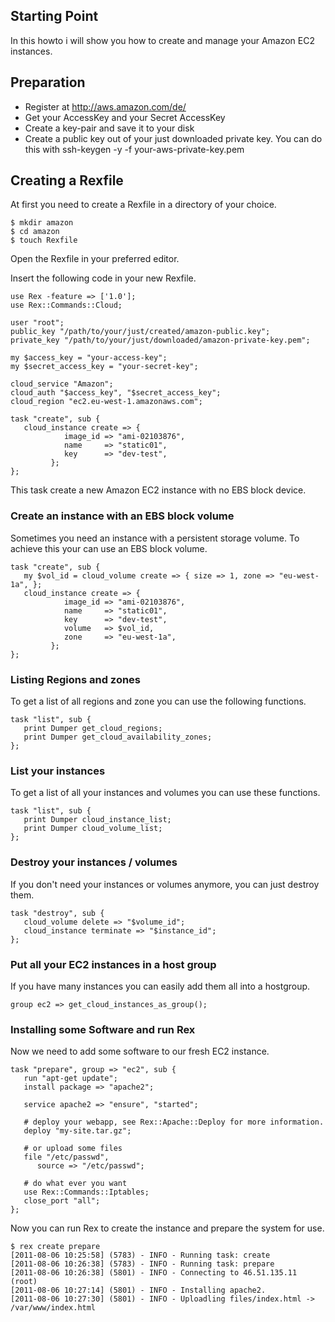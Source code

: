Starting Point
--------------

In this howto i will show you how to create and manage your Amazon EC2 instances.

Preparation
-----------

-   Register at http://aws.amazon.com/de/
-   Get your AccessKey and your Secret AccessKey
-   Create a key-pair and save it to your disk
-   Create a public key out of your just downloaded private key. You can do this with ssh-keygen -y -f your-aws-private-key.pem

Creating a Rexfile
------------------

At first you need to create a Rexfile in a directory of your choice.

    $ mkdir amazon
    $ cd amazon
    $ touch Rexfile

Open the Rexfile in your preferred editor.

Insert the following code in your new Rexfile.

    use Rex -feature => ['1.0'];
    use Rex::Commands::Cloud;

    user "root";
    public_key "/path/to/your/just/created/amazon-public.key";
    private_key "/path/to/your/just/downloaded/amazon-private-key.pem";

    my $access_key = "your-access-key";
    my $secret_access_key = "your-secret-key";

    cloud_service "Amazon";
    cloud_auth "$access_key", "$secret_access_key";
    cloud_region "ec2.eu-west-1.amazonaws.com";

    task "create", sub {
       cloud_instance create => { 
                image_id => "ami-02103876",
                name     => "static01",
                key      => "dev-test",
             };
    };

This task create a new Amazon EC2 instance with no EBS block device.

### Create an instance with an EBS block volume

Sometimes you need an instance with a persistent storage volume. To achieve this your can use an EBS block volume.

    task "create", sub {
       my $vol_id = cloud_volume create => { size => 1, zone => "eu-west-1a", };
       cloud_instance create => { 
                image_id => "ami-02103876",
                name     => "static01",
                key      => "dev-test",
                volume   => $vol_id,
                zone     => "eu-west-1a",
             };
    };

### Listing Regions and zones

To get a list of all regions and zone you can use the following functions.

    task "list", sub {
       print Dumper get_cloud_regions;
       print Dumper get_cloud_availability_zones;
    };

### List your instances

To get a list of all your instances and volumes you can use these functions.

    task "list", sub {
       print Dumper cloud_instance_list;
       print Dumper cloud_volume_list;
    };

### Destroy your instances / volumes

If you don't need your instances or volumes anymore, you can just destroy them.

    task "destroy", sub {
       cloud_volume delete => "$volume_id";
       cloud_instance terminate => "$instance_id";
    };

### Put all your EC2 instances in a host group

If you have many instances you can easily add them all into a hostgroup.

    group ec2 => get_cloud_instances_as_group();

### Installing some Software and run Rex

Now we need to add some software to our fresh EC2 instance.

    task "prepare", group => "ec2", sub {
       run "apt-get update";
       install package => "apache2";

       service apache2 => "ensure", "started";

       # deploy your webapp, see Rex::Apache::Deploy for more information.
       deploy "my-site.tar.gz";

       # or upload some files
       file "/etc/passwd",
          source => "/etc/passwd";

       # do what ever you want
       use Rex::Commands::Iptables;
       close_port "all";
    };

Now you can run Rex to create the instance and prepare the system for use.

    $ rex create prepare
    [2011-08-06 10:25:58] (5783) - INFO - Running task: create
    [2011-08-06 10:26:38] (5783) - INFO - Running task: prepare
    [2011-08-06 10:26:38] (5801) - INFO - Connecting to 46.51.135.11 (root)
    [2011-08-06 10:27:14] (5801) - INFO - Installing apache2.
    [2011-08-06 10:27:30] (5801) - INFO - Uploadling files/index.html -> /var/www/index.html
